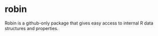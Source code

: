 
# robin

Robin is a github-only package that gives easy access to internal R
data structures and properties.
